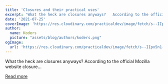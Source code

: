 ```yaml
---
title: 'Closures and their practical uses'
excerpt: 'What the heck are closures anyways?   According to the official Mozilla website closure...'
date: '2021-07-25'
coverImage: 'https://res.cloudinary.com/practicaldev/image/fetch/s--IIpx5n1---/c_imagga_scale,f_auto,fl_progressive,h_420,q_auto,w_1000/https://dev-to-uploads.s3.amazonaws.com/uploads/articles/t3b3pewkj6th2yya6yt4.png'
author:
  name: Koders
  picture: "assets/blog/authors/koders.png"
ogImage:
  url: 'https://res.cloudinary.com/practicaldev/image/fetch/s--IIpx5n1---/c_imagga_scale,f_auto,fl_progressive,h_420,q_auto,w_1000/https://dev-to-uploads.s3.amazonaws.com/uploads/articles/t3b3pewkj6th2yya6yt4.png'
---
```


What the heck are closures anyways?   According to the official Mozilla website closure...

[Read more](https://dev.to/amrtaher1234/closures-and-their-practical-uses-19fm)
